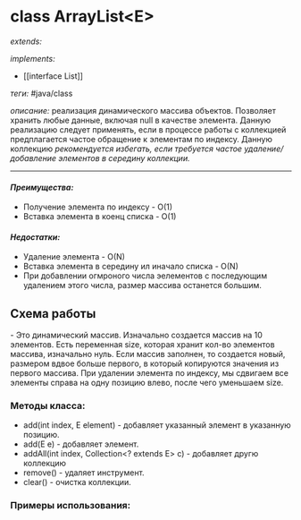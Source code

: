 # class ArrayList\<E>
*extends:* 

*implements:*
- [[interface List]] 

*теги:* #java/class 

*описание:* реализация динамического массива объектов. Позволяет хранить любые данные, включая null в качестве элемента. Данную реализацию следует применять, если в процессе работы с коллекцией предплагается частое обращение к элементам по индексу. Данную коллекцию *рекомендуется избегать, если требуется частое удаление/добавление элементов в середину коллекции.*

---


#### *Преимущества:*
- Получение элемента по индексу - O(1)
- Вставка элемента в коенц списка - O(1)

#### *Недостатки:*
- Удаление элемента - O(N)
- Вставка элемента в середину ил иначало списка - O(N)
- При добавлении огмроного числа эелементов с последующим удалением этого числа, размер массива останется большим.

## Схема работы
\- Это динамический массив. Изначально создается массив на 10 элементов. Есть переменная size, которая хранит кол-во элементов массива, изначально нуль. Если массив заполнен, то создается новый, размером вдвое больше первого, в который копируются значения из первого массива. При удалении элемента по индексу, мы сдвигаем все элементы справа на одну позицию влево, после чего уменьшаем size. 

### Методы класса:
- add(int index, E element) - добавляет указанный элемент в указанную позицию.
- add(E e) - добавляет элемент.
- addAll(int index, Collection\<? extends E> c) - добавляет другю коллекцию 
- remove() - удаляет инструмент.
- clear() - очистка коллекции.

### Примеры использования:
